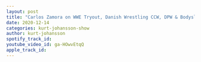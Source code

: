 ```yaml
---
layout: post
title: "Carlos Zamora on WWE Tryout, Danish Wrestling CCW, DPW & Bodyslam! Danish Supershow & #ScandiGraps"
date: 2020-12-14
categories: kurt-johansson-show
author: kurt-johansson
spotify_track_id: 
youtube_video_id: ga-HOwvEtqQ
apple_track_id: 
---
```

